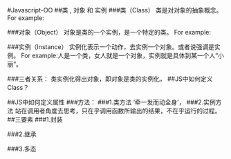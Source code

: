 #Javascript-OO
##类 , 对象 和 实例
###类（Class）
类是对对象的抽象概念。
For example:

###对象（Object）
对象是类的一个实例，是一个特定的类。
For example:

###实例（Instance）
实例化表示一个动作，去实例一个对象。或者说强调是实例。
For example:人是一个类，女人就是一个对象，实例就是具体到某一个人“小丽”。

###三者关系：
类实例化得出对象，即对象是类的实例化，
##JS中如何定义Class？

##JS中如何定义属性
###方法：
###1.类方法
‘牵一发而动全身’，
###2.实例方法
站在调用者角度去思考，只在乎调用函数所输出的结果，不在乎运行的过程。
##三要素
###1.封装

###2.继承

###3.多态
